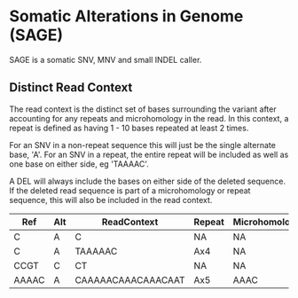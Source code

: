
# Somatic Alterations in Genome (SAGE)
SAGE is a somatic SNV, MNV and small INDEL caller.


## Distinct Read Context

The read context is the distinct set of bases surrounding the variant after accounting for any repeats and microhomology in the read. 
In this context, a repeat is defined as having 1 - 10 bases repeated at least 2 times. 

For an SNV in a non-repeat sequence this will just be the single alternate base, 'A'. 
For an SNV in a repeat, the entire repeat will be included as well as one base on either side, eg 'TAAAAC'.

A DEL will always include the bases on either side of the deleted sequence. 
If the deleted read sequence is part of a microhomology or repeat sequence, this will also be included in the read context.


Ref | Alt | ReadContext | Repeat | Microhomology
------------ | -------------| -------------| -------------| -------------
 C | A | C | NA | NA
 C | A | TAAAAAC | Ax4 | NA
 CCGT | C | CT | NA | NA
 AAAAC | A | CAAAAACAAACAAACAAT | Ax5 | AAAC
 